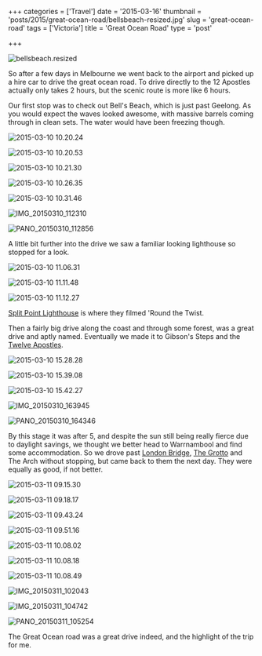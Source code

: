 +++
categories = ['Travel']
date = '2015-03-16'
thumbnail = 'posts/2015/great-ocean-road/bellsbeach-resized.jpg'
slug = 'great-ocean-road'
tags = ['Victoria']
title = 'Great Ocean Road'
type = 'post'

+++

![bellsbeach.resized](bellsbeach-resized.jpg)

So after a few days in Melbourne we went back to the airport and picked up a hire car to drive the great ocean road. To drive directly to the 12 Apostles actually only takes 2 hours, but the scenic route is more like 6 hours.

Our first stop was to check out Bell's Beach, which is just past Geelong. As you would expect the waves looked awesome, with massive barrels coming through in clean sets. The water would have been freezing though.

![2015-03-10 10.20.24](2015-03-10-10-20-241.jpg)

![2015-03-10 10.20.53](2015-03-10-10-20-53.jpg)

![2015-03-10 10.21.30](2015-03-10-10-21-30.jpg)

![2015-03-10 10.26.35](2015-03-10-10-26-35.jpg)

![2015-03-10 10.31.46](2015-03-10-10-31-46.jpg)

![IMG_20150310_112310](img_20150310_112310.jpg)

![PANO_20150310_112856](pano_20150310_112856.jpg)

A little bit further into the drive we saw a familiar looking lighthouse so stopped for a look.

![2015-03-10 11.06.31](2015-03-10-11-06-31.jpg)

![2015-03-10 11.11.48](2015-03-10-11-11-48.jpg)

![2015-03-10 11.12.27](2015-03-10-11-12-27.jpg)

[Split Point Lighthouse](http://en.wikipedia.org/wiki/Split_Point_Lighthouse) is where they filmed 'Round the Twist.

Then a fairly big drive along the coast and through some forest, was a great drive and aptly named. Eventually we made it to Gibson's Steps and the [Twelve Apostles](http://en.wikipedia.org/wiki/The_Twelve_Apostles_%28Victoria%29).

![2015-03-10 15.28.28](2015-03-10-15-28-28.jpg)

![2015-03-10 15.39.08](2015-03-10-15-39-08.jpg)

![2015-03-10 15.42.27](2015-03-10-15-42-27.jpg)

![IMG_20150310_163945](img_20150310_163945.jpg)

![PANO_20150310_164346](pano_20150310_164346.jpg)

By this stage it was after 5, and despite the sun still being really fierce due to daylight savings, we thought we better head to Warrnambool and find some accommodation. So we drove past [London Bridge](http://en.wikipedia.org/wiki/London_Arch), [The Grotto](http://en.wikipedia.org/wiki/The_Grotto,_Victoria) and The Arch without stopping, but came back to them the next day. They were equally as good, if not better.

![2015-03-11 09.15.30](2015-03-11-09-15-30.jpg)

![2015-03-11 09.18.17](2015-03-11-09-18-17.jpg)

![2015-03-11 09.43.24](2015-03-11-09-43-24.jpg)

![2015-03-11 09.51.16](2015-03-11-09-51-16.jpg)

![2015-03-11 10.08.02](2015-03-11-10-08-02.jpg)

![2015-03-11 10.08.18](2015-03-11-10-08-18.jpg)

![2015-03-11 10.08.49](2015-03-11-10-08-49.jpg)

![IMG_20150311_102043](img_20150311_102043.jpg)

![IMG_20150311_104742](img_20150311_104742.jpg)

![PANO_20150311_105254](pano_20150311_105254.jpg)

The Great Ocean road was a great drive indeed, and the highlight of the trip for me.